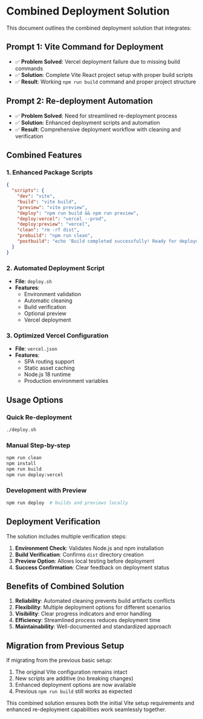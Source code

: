 # Combined Deployment Solution

This document outlines the combined deployment solution that integrates:

## Prompt 1: Vite Command for Deployment
- ✅ **Problem Solved**: Vercel deployment failure due to missing build commands
- ✅ **Solution**: Complete Vite React project setup with proper build scripts
- ✅ **Result**: Working `npm run build` command and proper project structure

## Prompt 2: Re-deployment Automation
- ✅ **Problem Solved**: Need for streamlined re-deployment process
- ✅ **Solution**: Enhanced deployment scripts and automation
- ✅ **Result**: Comprehensive deployment workflow with cleaning and verification

## Combined Features

### 1. Enhanced Package Scripts
```json
{
  "scripts": {
    "dev": "vite",
    "build": "vite build",
    "preview": "vite preview",
    "deploy": "npm run build && npm run preview",
    "deploy:vercel": "vercel --prod",
    "deploy:preview": "vercel",
    "clean": "rm -rf dist",
    "prebuild": "npm run clean",
    "postbuild": "echo 'Build completed successfully! Ready for deployment.'"
  }
}
```

### 2. Automated Deployment Script
- **File**: `deploy.sh`
- **Features**: 
  - Environment validation
  - Automatic cleaning
  - Build verification
  - Optional preview
  - Vercel deployment

### 3. Optimized Vercel Configuration
- **File**: `vercel.json`
- **Features**:
  - SPA routing support
  - Static asset caching
  - Node.js 18 runtime
  - Production environment variables

## Usage Options

### Quick Re-deployment
```bash
./deploy.sh
```

### Manual Step-by-step
```bash
npm run clean
npm install
npm run build
npm run deploy:vercel
```

### Development with Preview
```bash
npm run deploy  # builds and previews locally
```

## Deployment Verification

The solution includes multiple verification steps:

1. **Environment Check**: Validates Node.js and npm installation
2. **Build Verification**: Confirms `dist` directory creation
3. **Preview Option**: Allows local testing before deployment
4. **Success Confirmation**: Clear feedback on deployment status

## Benefits of Combined Solution

1. **Reliability**: Automated cleaning prevents build artifacts conflicts
2. **Flexibility**: Multiple deployment options for different scenarios  
3. **Visibility**: Clear progress indicators and error handling
4. **Efficiency**: Streamlined process reduces deployment time
5. **Maintainability**: Well-documented and standardized approach

## Migration from Previous Setup

If migrating from the previous basic setup:

1. The original Vite configuration remains intact
2. New scripts are additive (no breaking changes)
3. Enhanced deployment options are now available
4. Previous `npm run build` still works as expected

This combined solution ensures both the initial Vite setup requirements and enhanced re-deployment capabilities work seamlessly together.